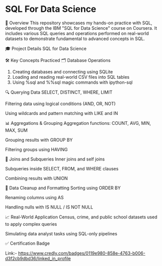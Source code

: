 # SQL For Data Science
📌 Overview
This repository showcases my hands-on practice with SQL, developed through the IBM "SQL for Data Science" course on Coursera. It includes various SQL queries and operations performed on real-world datasets to demonstrate fundamental to advanced concepts in SQL.

🎓 Project Details
SQL for Data Science

🛠️ Key Concepts Practiced
🗂️ Database Operations
1. Creating databases and connecting using SQLite
2. Loading and reading real-world CSV files into SQL tables
3. Using %sql and %%sql magic commands with ipython-sql

🔍 Querying Data
SELECT, DISTINCT, WHERE, LIMIT

Filtering data using logical conditions (AND, OR, NOT)

Using wildcards and pattern matching with LIKE and IN

📊 Aggregations & Grouping
Aggregation functions: COUNT, AVG, MIN, MAX, SUM

Grouping results with GROUP BY

Filtering groups using HAVING

🧩 Joins and Subqueries
Inner joins and self joins

Subqueries inside SELECT, FROM, and WHERE clauses

Combining results with UNION

🧹 Data Cleanup and Formatting
Sorting using ORDER BY

Renaming columns using AS

Handling nulls with IS NULL / IS NOT NULL

📈 Real-World Application
Census, crime, and public school datasets used to apply complex queries

Simulating data analyst tasks using SQL-only pipelines

✅ Certification Badge

Link:- https://www.credly.com/badges/0119e980-858e-4763-b006-d3f2cb9dbd36/linked_in_profile
